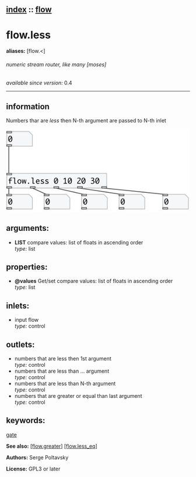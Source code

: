 [index](index.html) :: [flow](category_flow.html)
---

# flow.less
**aliases:** [flow.&lt;]


###### numeric stream router, like many [moses]

*available since version:* 0.4

---


## information
Numbers thar are *less* then N-th argument are passed to N-th inlet


[![example](../examples/img/flow.less.jpg)](../examples/pd/flow.less.pd)



## arguments:

* **LIST**
compare values: list of floats in ascending order<br>
_type:_ list<br>





## properties:

* **@values** 
Get/set compare values: list of floats in ascending order<br>
_type:_ list<br>



## inlets:

* input flow<br>
_type:_ control



## outlets:

* numbers that are less then 1st argument<br>
_type:_ control
* numbers that are less than ... argument<br>
_type:_ control
* numbers that are less than N-th argument<br>
_type:_ control
* numbers that are greater or equal than last argument<br>
_type:_ control



## keywords:

[gate](keywords/gate.html)



**See also:**
[\[flow.greater\]](flow.greater.html)
[\[flow.less_eq\]](flow.less_eq.html)




**Authors:** Serge Poltavsky




**License:** GPL3 or later





